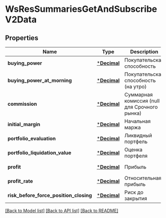 # WsResSummariesGetAndSubscribeV2Data

## Properties
Name | Type | Description | Notes
------------ | ------------- | ------------- | -------------
**buying_power** | [***Decimal**](BigDecimal.md) | Покупательская способность | [default to null]
**buying_power_at_morning** | [***Decimal**](BigDecimal.md) | Покупательская способность (на утро) | [default to null]
**commission** | [***Decimal**](BigDecimal.md) | Суммарная комиссия (null для Срочного рынка) | [optional] [default to null]
**initial_margin** | [***Decimal**](BigDecimal.md) | Начальная маржа | [default to null]
**portfolio_evaluation** | [***Decimal**](BigDecimal.md) | Ликвидный портфель | [default to null]
**portfolio_liquidation_value** | [***Decimal**](BigDecimal.md) | Оценка портфеля | [default to null]
**profit** | [***Decimal**](BigDecimal.md) | Прибыль | [default to null]
**profit_rate** | [***Decimal**](BigDecimal.md) | Относительная прибыль | [default to null]
**risk_before_force_position_closing** | [***Decimal**](BigDecimal.md) | Риск до закрытия | [default to null]

[[Back to Model list]](../README.md#documentation-for-models) [[Back to API list]](../README.md#documentation-for-api-endpoints) [[Back to README]](../README.md)

